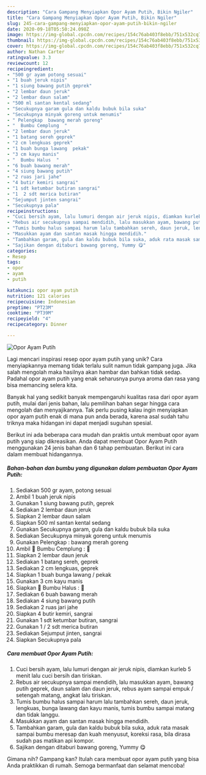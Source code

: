 ```yaml
---
description: "Cara Gampang Menyiapkan Opor Ayam Putih, Bikin Ngiler"
title: "Cara Gampang Menyiapkan Opor Ayam Putih, Bikin Ngiler"
slug: 245-cara-gampang-menyiapkan-opor-ayam-putih-bikin-ngiler
date: 2020-09-18T05:50:24.098Z
image: https://img-global.cpcdn.com/recipes/154c76ab403f8ebb/751x532cq70/opor-ayam-putih-foto-resep-utama.jpg
thumbnail: https://img-global.cpcdn.com/recipes/154c76ab403f8ebb/751x532cq70/opor-ayam-putih-foto-resep-utama.jpg
cover: https://img-global.cpcdn.com/recipes/154c76ab403f8ebb/751x532cq70/opor-ayam-putih-foto-resep-utama.jpg
author: Nathan Carter
ratingvalue: 3.3
reviewcount: 12
recipeingredient:
- "500 gr ayam potong sesuai"
- "1 buah jeruk nipis"
- "1 siung bawang putih geprek"
- "2 lembar daun jeruk"
- "2 lembar daun salam"
- "500 ml santan kental sedang"
- "Secukupnya garam gula dan kaldu bubuk bila suka"
- "Secukupnya minyak goreng untuk menumis"
- " Pelengkap  bawang merah goreng"
- "  Bumbu Cemplung  "
- "2 lembar daun jeruk"
- "1 batang sereh geprek"
- "2 cm lengkuas geprek"
- "1 buah bunga lawang  pekak"
- "3 cm kayu manis"
- "  Bumbu Halus  "
- "6 buah bawang merah"
- "4 siung bawang putih"
- "2 ruas jari jahe"
- "4 butir kemiri sangrai"
- "1 sdt ketumbar butiran sangrai"
- "1  2 sdt merica butiran"
- "Sejumput jinten sangrai"
- "Secukupnya pala"
recipeinstructions:
- "Cuci bersih ayam, lalu lumuri dengan air jeruk nipis, diamkan kurleb 5 menit lalu cuci bersih dan tiriskan."
- "Rebus air secukupnya sampai mendidih, lalu masukkan ayam, bawang putih geprek, daun salam dan daun jeruk, rebus ayam sampai empuk / setengah matang, angkat lalu tiriskan."
- "Tumis bumbu halus sampai harum lalu tambahkan sereh, daun jeruk, lengkuas, bunga lawang dan kayu manis, tumis bumbu sampai matang dan tidak langgu."
- "Masukkan ayam dan santan masak hingga mendidih."
- "Tambahkan garam, gula dan kaldu bubuk bila suka, aduk rata masak sampai bumbu meresap dan kuah menyusut, koreksi rasa, bila dirasa sudah pas matikan api kompor."
- "Sajikan dengan ditaburi bawang goreng, Yummy 😋"
categories:
- Resep
tags:
- opor
- ayam
- putih

katakunci: opor ayam putih 
nutrition: 121 calories
recipecuisine: Indonesian
preptime: "PT23M"
cooktime: "PT39M"
recipeyield: "4"
recipecategory: Dinner

---
```



![Opor Ayam Putih](https://img-global.cpcdn.com/recipes/154c76ab403f8ebb/751x532cq70/opor-ayam-putih-foto-resep-utama.jpg)

Lagi mencari inspirasi resep opor ayam putih yang unik? Cara menyiapkannya memang tidak terlalu sulit namun tidak gampang juga. Jika salah mengolah maka hasilnya akan hambar dan bahkan tidak sedap. Padahal opor ayam putih yang enak seharusnya punya aroma dan rasa yang bisa memancing selera kita.



Banyak hal yang sedikit banyak mempengaruhi kualitas rasa dari opor ayam putih, mulai dari jenis bahan, lalu pemilihan bahan segar hingga cara mengolah dan menyajikannya. Tak perlu pusing kalau ingin menyiapkan opor ayam putih enak di mana pun anda berada, karena asal sudah tahu triknya maka hidangan ini dapat menjadi suguhan spesial.


Berikut ini ada beberapa cara mudah dan praktis untuk membuat opor ayam putih yang siap dikreasikan. Anda dapat membuat Opor Ayam Putih menggunakan 24 jenis bahan dan 6 tahap pembuatan. Berikut ini cara dalam membuat hidangannya.

<!--inarticleads1-->

##### Bahan-bahan dan bumbu yang digunakan dalam pembuatan Opor Ayam Putih:

1. Sediakan 500 gr ayam, potong sesuai
1. Ambil 1 buah jeruk nipis
1. Gunakan 1 siung bawang putih, geprek
1. Sediakan 2 lembar daun jeruk
1. Siapkan 2 lembar daun salam
1. Siapkan 500 ml santan kental sedang
1. Gunakan Secukupnya garam, gula dan kaldu bubuk bila suka
1. Sediakan Secukupnya minyak goreng untuk menumis
1. Gunakan  Pelengkap : bawang merah goreng
1. Ambil  🌸 Bumbu Cemplung : 🌸
1. Siapkan 2 lembar daun jeruk
1. Sediakan 1 batang sereh, geprek
1. Sediakan 2 cm lengkuas, geprek
1. Siapkan 1 buah bunga lawang / pekak
1. Gunakan 3 cm kayu manis
1. Siapkan  🌸 Bumbu Halus : 🌸
1. Sediakan 6 buah bawang merah
1. Sediakan 4 siung bawang putih
1. Sediakan 2 ruas jari jahe
1. Siapkan 4 butir kemiri, sangrai
1. Gunakan 1 sdt ketumbar butiran, sangrai
1. Gunakan 1 / 2 sdt merica butiran
1. Sediakan Sejumput jinten, sangrai
1. Siapkan Secukupnya pala




<!--inarticleads2-->

##### Cara membuat Opor Ayam Putih:

1. Cuci bersih ayam, lalu lumuri dengan air jeruk nipis, diamkan kurleb 5 menit lalu cuci bersih dan tiriskan.
1. Rebus air secukupnya sampai mendidih, lalu masukkan ayam, bawang putih geprek, daun salam dan daun jeruk, rebus ayam sampai empuk / setengah matang, angkat lalu tiriskan.
1. Tumis bumbu halus sampai harum lalu tambahkan sereh, daun jeruk, lengkuas, bunga lawang dan kayu manis, tumis bumbu sampai matang dan tidak langgu.
1. Masukkan ayam dan santan masak hingga mendidih.
1. Tambahkan garam, gula dan kaldu bubuk bila suka, aduk rata masak sampai bumbu meresap dan kuah menyusut, koreksi rasa, bila dirasa sudah pas matikan api kompor.
1. Sajikan dengan ditaburi bawang goreng, Yummy 😋




Gimana nih? Gampang kan? Itulah cara membuat opor ayam putih yang bisa Anda praktikkan di rumah. Semoga bermanfaat dan selamat mencoba!
